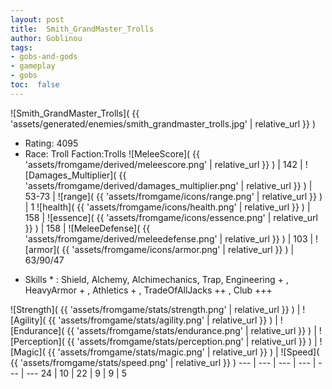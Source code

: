 ```yaml
---
layout: post
title:  Smith_GrandMaster_Trolls
author: Goblinou
tags:
- gobs-and-gods
- gameplay
- gobs
toc:  false
---
```


![Smith_GrandMaster_Trolls]( {{ 'assets/generated/enemies/smith_grandmaster_trolls.jpg' | relative_url }} )
- Rating: 4095
- Race: Troll  Faction:Trolls
![MeleeScore]( {{ 'assets/fromgame/derived/meleescore.png' | relative_url }} ) | 142 | ![Damages_Multiplier]( {{ 'assets/fromgame/derived/damages_multiplier.png' | relative_url }} ) | 53-73 | ![range]( {{ 'assets/fromgame/icons/range.png' | relative_url }} ) | 1
![health]( {{ 'assets/fromgame/icons/health.png' | relative_url }} ) | 158 | ![essence]( {{ 'assets/fromgame/icons/essence.png' | relative_url }} ) | 158 | ![MeleeDefense]( {{ 'assets/fromgame/derived/meleedefense.png' | relative_url }} ) | 103 | ![armor]( {{ 'assets/fromgame/icons/armor.png' | relative_url }} ) | 63/90/47
* Skills * : Shield, Alchemy, Alchimechanics, Trap, Engineering + , HeavyArmor + , Athletics + , TradeOfAllJacks ++ , Club +++ 

![Strength]( {{ 'assets/fromgame/stats/strength.png' | relative_url }} ) | ![Agility]( {{ 'assets/fromgame/stats/agility.png' | relative_url }} ) | ![Endurance]( {{ 'assets/fromgame/stats/endurance.png' | relative_url }} ) | ![Perception]( {{ 'assets/fromgame/stats/perception.png' | relative_url }} ) | ![Magic]( {{ 'assets/fromgame/stats/magic.png' | relative_url }} ) | ![Speed]( {{ 'assets/fromgame/stats/speed.png' | relative_url }} )
--- | --- | --- | --- | --- | ---
24 | 10 | 22 | 9 | 9 | 5
